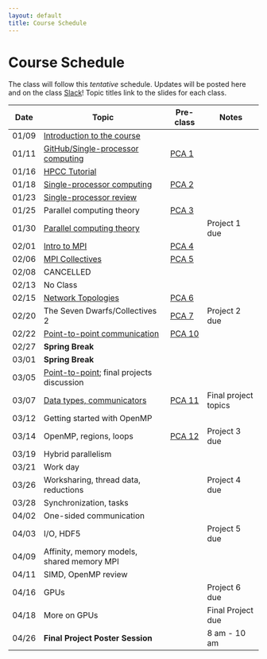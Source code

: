 ```yaml
---
layout: default
title: Course Schedule
---
```


# Course Schedule

The class will follow this _tentative_ schedule. Updates will be posted here and on the class [Slack](http://cmse-822.slack.com)!
Topic titles link to the slides for each class.

| Date  | Topic                                                             | Pre-class                      | Notes                |
| ----- | ----------------------------------------------------------------- | ------------------------------ | -------------------- |
| 01/09 | [Introduction to the course](assets/Lecture0.pdf)                 |                                |                      |
| 01/11 | [GitHub/Single-processor computing](assets/Lecture1.pdf)          | [PCA 1](assignments/pca1.md)   |                      |
| 01/16 | [HPCC Tutorial](assets/20240116-Introduction_to_the_MSU_HPCC.pdf) |                                |                      |
| 01/18 | [Single-processor computing](assets/Lecture2.pdf)                 | [PCA 2](assignments/pca2.md)   |                      |
| 01/23 | [Single-processor review](assets/Lecture3.pdf)                    |                                |                      |
| 01/25 | Parallel computing theory                                         | [PCA 3](assignments/pca3.md)   |                      |
| 01/30 | [Parallel computing theory](assets/Lecture4.pdf)                  |                                | Project 1 due        |
| 02/01 | [Intro to MPI](assets/Lecture5.pdf)                               | [PCA 4](assignments/pca4.md)   |                      |
| 02/06 | [MPI Collectives](assets/Lecture6.pdf)                            | [PCA 5](assignments/pca5.md)   |                      |
| 02/08 | CANCELLED                                                         |                                |                      |
| 02/13 | No Class                                                          |                                |                      |
| 02/15 | [Network Topologies](assets/Lecture7.pdf)                         | [PCA 6](assignments/pca6.md)   |                      |
| 02/20 | The Seven Dwarfs/Collectives 2                                    | [PCA 7](assignments/pca7.md)   | Project 2 due        |
| 02/22 | [Point-to-point communication](assets/Lecture8.pdf)               | [PCA 10](assignments/pca10.md) |                      |
| 02/27 | **Spring Break**                                                  |                                |                      |
| 03/01 | **Spring Break**                                                  |                                |                      |
| 03/05 | [Point-to-point](assets/Lecture9.pdf); final projects discussion  |                                |                      |
| 03/07 | [Data types, communicators](assets/Lecture13.pdf)                 | [PCA 11](assignments/pca11.md) | Final project topics |
| 03/12 | Getting started with OpenMP                                       |                                |                      |
| 03/14 | OpenMP, regions, loops                                            | [PCA 12](assignments/pca12.md) | Project 3 due        |
| 03/19 | Hybrid parallelism                                                |                                |                      |
| 03/21 | Work day                                                          |                                |                      |
| 03/26 | Worksharing, thread data, reductions                              |                                | Project 4 due        |
| 03/28 | Synchronization, tasks                                            |                                |                      |
| 04/02 | One-sided communication                                           |                                |                      |
| 04/03 | I/O, HDF5                                                         |                                | Project 5 due        |
| 04/09 | Affinity, memory models, shared memory MPI                        |                                |                      |
| 04/11 | SIMD, OpenMP review                                               |                                |                      |
| 04/16 | GPUs                                                              |                                | Project 6 due        |
| 04/18 | More on GPUs                                                      |                                | Final Project due    |
| 04/26 | **Final Project Poster Session**                                  |                                | 8 am - 10 am         |
